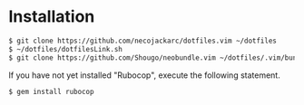 # Installation

```sh
$ git clone https://github.com/necojackarc/dotfiles.vim ~/dotfiles
$ ~/dotfiles/dotfilesLink.sh
$ git clone https://github.com/Shougo/neobundle.vim ~/dotfiles/.vim/bundle/neobundle.vim
```
If you have not yet installed "Rubocop", execute the following statement.

```sh
$ gem install rubocop
```

